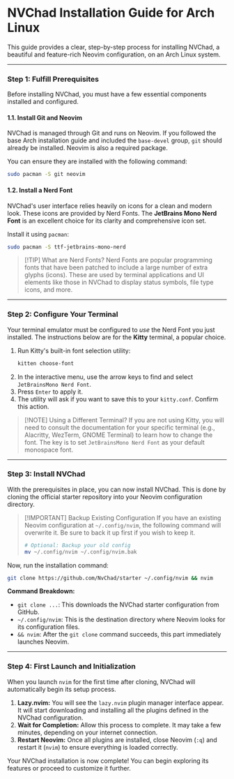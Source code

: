 # NVChad Installation Guide for Arch Linux

This guide provides a clear, step-by-step process for installing NVChad, a beautiful and feature-rich Neovim configuration, on an Arch Linux system.

---

### **Step 1: Fulfill Prerequisites**

Before installing NVChad, you must have a few essential components installed and configured.

#### **1.1. Install Git and Neovim**
NVChad is managed through Git and runs on Neovim. If you followed the base Arch installation guide and included the `base-devel` group, `git` should already be installed. Neovim is also a required package.

You can ensure they are installed with the following command:

```bash
sudo pacman -S git neovim
```

#### **1.2. Install a Nerd Font**
NVChad's user interface relies heavily on icons for a clean and modern look. These icons are provided by Nerd Fonts. The **JetBrains Mono Nerd Font** is an excellent choice for its clarity and comprehensive icon set.

Install it using `pacman`:

```bash
sudo pacman -S ttf-jetbrains-mono-nerd
```

> [!TIP] What are Nerd Fonts?
> Nerd Fonts are popular programming fonts that have been patched to include a large number of extra glyphs (icons). These are used by terminal applications and UI elements like those in NVChad to display status symbols, file type icons, and more.

---

### **Step 2: Configure Your Terminal**

Your terminal emulator must be configured to *use* the Nerd Font you just installed. The instructions below are for the **Kitty** terminal, a popular choice.

1.  Run Kitty's built-in font selection utility:
    ```bash
    kitten choose-font
    ```
2.  In the interactive menu, use the arrow keys to find and select `JetBrainsMono Nerd Font`.
3.  Press `Enter` to apply it.
4.  The utility will ask if you want to save this to your `kitty.conf`. Confirm this action.

> [!NOTE] Using a Different Terminal?
> If you are not using Kitty, you will need to consult the documentation for your specific terminal (e.g., Alacritty, WezTerm, GNOME Terminal) to learn how to change the font. The key is to set `JetBrainsMono Nerd Font` as your default monospace font.

---

### **Step 3: Install NVChad**

With the prerequisites in place, you can now install NVChad. This is done by cloning the official starter repository into your Neovim configuration directory.

> [!IMPORTANT] Backup Existing Configuration
> If you have an existing Neovim configuration at `~/.config/nvim`, the following command will overwrite it. Be sure to back it up first if you wish to keep it.
> ```bash
> # Optional: Backup your old config
> mv ~/.config/nvim ~/.config/nvim.bak
> ```

Now, run the installation command:

```bash
git clone https://github.com/NvChad/starter ~/.config/nvim && nvim
```

**Command Breakdown:**
*   `git clone ...`: This downloads the NVChad starter configuration from GitHub.
*   `~/.config/nvim`: This is the destination directory where Neovim looks for its configuration files.
*   `&& nvim`: After the `git clone` command succeeds, this part immediately launches Neovim.

---

### **Step 4: First Launch and Initialization**

When you launch `nvim` for the first time after cloning, NVChad will automatically begin its setup process.

1.  **Lazy.nvim:** You will see the `lazy.nvim` plugin manager interface appear. It will start downloading and installing all the plugins defined in the NVChad configuration.
2.  **Wait for Completion:** Allow this process to complete. It may take a few minutes, depending on your internet connection.
3.  **Restart Neovim:** Once all plugins are installed, close Neovim (`:q`) and restart it (`nvim`) to ensure everything is loaded correctly.

Your NVChad installation is now complete! You can begin exploring its features or proceed to customize it further.
